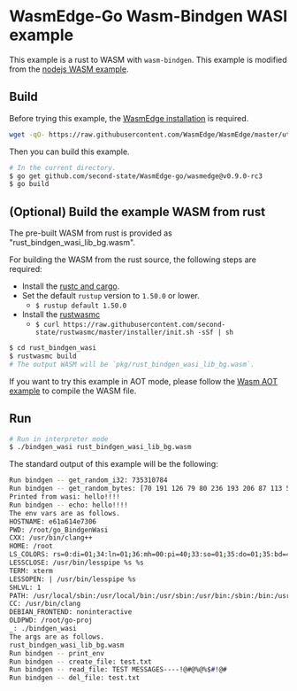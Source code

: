 # WasmEdge-Go Wasm-Bindgen WASI example

This example is a rust to WASM with `wasm-bindgen`. This example is modified from the [nodejs WASM example](https://github.com/second-state/wasm-learning/tree/master/nodejs/wasi).

## Build

Before trying this example, the [WasmEdge installation](https://github.com/WasmEdge/WasmEdge/blob/master/docs/install.md) is required.

```bash
wget -qO- https://raw.githubusercontent.com/WasmEdge/WasmEdge/master/utils/install.sh | bash -s -- -v 0.9.0-rc.2
```

Then you can build this example.

```bash
# In the current directory.
$ go get github.com/second-state/WasmEdge-go/wasmedge@v0.9.0-rc3
$ go build
```

## (Optional) Build the example WASM from rust

The pre-built WASM from rust is provided as "rust_bindgen_wasi_lib_bg.wasm".

For building the WASM from the rust source, the following steps are required:

* Install the [rustc and cargo](https://www.rust-lang.org/tools/install).
* Set the default `rustup` version to `1.50.0` or lower.
  * `$ rustup default 1.50.0`
* Install the [rustwasmc](https://github.com/second-state/rustwasmc)
  * `$ curl https://raw.githubusercontent.com/second-state/rustwasmc/master/installer/init.sh -sSf | sh`

```bash
$ cd rust_bindgen_wasi
$ rustwasmc build
# The output WASM will be `pkg/rust_bindgen_wasi_lib_bg.wasm`.
```

If you want to try this example in AOT mode, please follow the [Wasm AOT example](https://github.com/second-state/WasmEdge-go-examples/tree/master/go_WasmAOT) to compile the WASM file.

## Run

```bash
# Run in interpreter mode
$ ./bindgen_wasi rust_bindgen_wasi_lib_bg.wasm
```

The standard output of this example will be the following:

```bash
Run bindgen -- get_random_i32: 735310784
Run bindgen -- get_random_bytes: [70 191 126 79 80 236 193 206 87 113 5 143 82 61 35 57 205 64 139 169 54 116 167 61 221 244 220 134 172 30 19 94 87 36 153 236 71 204 49 68 50 60 192 1 139 191 183 225 110 81 16 240 51 195 254 206 51 28 209 208 111 80 60 70 10 36 103 247 159 201 246 136 19 108 201 189 185 169 227 225 135 47 39 232 140 189 156 47 242 57 149 6 199 39 244 66 76 237 7 47 210 69 224 39 161 85 102 35 138 215 4 231 115 164 105 127 83 240 21 86 185 182 48 217 6 90 22 142]
Printed from wasi: hello!!!!
Run bindgen -- echo: hello!!!!
The env vars are as follows.
HOSTNAME: e61a614e7306
PWD: /root/go_BindgenWasi
CXX: /usr/bin/clang++
HOME: /root
LS_COLORS: rs=0:di=01;34:ln=01;36:mh=00:pi=40;33:so=01;35:do=01;35:bd=40;33;01:cd=40;33;01:or=40;31;01:mi=00:su=37;41:sg=30;43:ca=30;41:tw=30;42:ow=34;42:st=37;44:ex=01;32:*.tar=01;31:*.tgz=01;31:*.arc=01;31:*.arj=01;31:*.taz=01;31:*.lha=01;31:*.lz4=01;31:*.lzh=01;31:*.lzma=01;31:*.tlz=01;31:*.txz=01;31:*.tzo=01;31:*.t7z=01;31:*.zip=01;31:*.z=01;31:*.dz=01;31:*.gz=01;31:*.lrz=01;31:*.lz=01;31:*.lzo=01;31:*.xz=01;31:*.zst=01;31:*.tzst=01;31:*.bz2=01;31:*.bz=01;31:*.tbz=01;31:*.tbz2=01;31:*.tz=01;31:*.deb=01;31:*.rpm=01;31:*.jar=01;31:*.war=01;31:*.ear=01;31:*.sar=01;31:*.rar=01;31:*.alz=01;31:*.ace=01;31:*.zoo=01;31:*.cpio=01;31:*.7z=01;31:*.rz=01;31:*.cab=01;31:*.wim=01;31:*.swm=01;31:*.dwm=01;31:*.esd=01;31:*.jpg=01;35:*.jpeg=01;35:*.mjpg=01;35:*.mjpeg=01;35:*.gif=01;35:*.bmp=01;35:*.pbm=01;35:*.pgm=01;35:*.ppm=01;35:*.tga=01;35:*.xbm=01;35:*.xpm=01;35:*.tif=01;35:*.tiff=01;35:*.png=01;35:*.svg=01;35:*.svgz=01;35:*.mng=01;35:*.pcx=01;35:*.mov=01;35:*.mpg=01;35:*.mpeg=01;35:*.m2v=01;35:*.mkv=01;35:*.webm=01;35:*.ogm=01;35:*.mp4=01;35:*.m4v=01;35:*.mp4v=01;35:*.vob=01;35:*.qt=01;35:*.nuv=01;35:*.wmv=01;35:*.asf=01;35:*.rm=01;35:*.rmvb=01;35:*.flc=01;35:*.avi=01;35:*.fli=01;35:*.flv=01;35:*.gl=01;35:*.dl=01;35:*.xcf=01;35:*.xwd=01;35:*.yuv=01;35:*.cgm=01;35:*.emf=01;35:*.ogv=01;35:*.ogx=01;35:*.aac=00;36:*.au=00;36:*.flac=00;36:*.m4a=00;36:*.mid=00;36:*.midi=00;36:*.mka=00;36:*.mp3=00;36:*.mpc=00;36:*.ogg=00;36:*.ra=00;36:*.wav=00;36:*.oga=00;36:*.opus=00;36:*.spx=00;36:*.xspf=00;36:
LESSCLOSE: /usr/bin/lesspipe %s %s
TERM: xterm
LESSOPEN: | /usr/bin/lesspipe %s
SHLVL: 1
PATH: /usr/local/sbin:/usr/local/bin:/usr/sbin:/usr/bin:/sbin:/bin:/usr/local/go/bin
CC: /usr/bin/clang
DEBIAN_FRONTEND: noninteractive
OLDPWD: /root/go-proj
_: ./bindgen_wasi
The args are as follows.
rust_bindgen_wasi_lib_bg.wasm
Run bindgen -- print_env
Run bindgen -- create_file: test.txt
Run bindgen -- read_file: TEST MESSAGES----!@#@%@%$#!@#
Run bindgen -- del_file: test.txt
```

